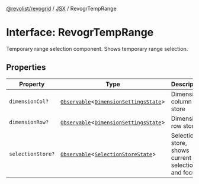 [@revolist/revogrid](README.md) / [JSX](Namespace.JSX.md) / RevogrTempRange

# Interface: RevogrTempRange

Temporary range selection component. Shows temporary range selection.

## Properties

| Property | Type | Description | Defined in |
| ------ | ------ | ------ | ------ |
| `dimensionCol?` | [`Observable`](TypeAlias.Observable.md)\<[`DimensionSettingsState`](Interface.DimensionSettingsState.md)\> | Dimension column store | [src/components.d.ts:2073](https://github.com/revolist/revogrid/blob/ad41fd58f9a9de46c1cfbe02ca82c22180ee685c/src/components.d.ts#L2073) |
| `dimensionRow?` | [`Observable`](TypeAlias.Observable.md)\<[`DimensionSettingsState`](Interface.DimensionSettingsState.md)\> | Dimension row store | [src/components.d.ts:2077](https://github.com/revolist/revogrid/blob/ad41fd58f9a9de46c1cfbe02ca82c22180ee685c/src/components.d.ts#L2077) |
| `selectionStore?` | [`Observable`](TypeAlias.Observable.md)\<[`SelectionStoreState`](TypeAlias.SelectionStoreState.md)\> | Selection store, shows current selection and focus | [src/components.d.ts:2081](https://github.com/revolist/revogrid/blob/ad41fd58f9a9de46c1cfbe02ca82c22180ee685c/src/components.d.ts#L2081) |
